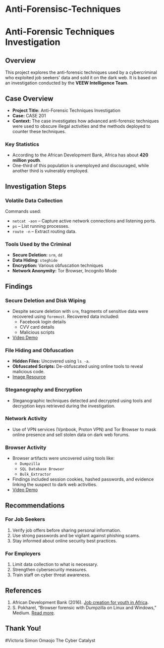 # Anti-Forensisc-Techniques
# Anti-Forensic Techniques Investigation

## Overview
This project explores the anti-forensic techniques used by a cybercriminal who exploited job seekers' data and sold it on the dark web. It is based on an investigation conducted by the **VEEW Intelligence Team**.



## Case Overview
- **Project Title:** Anti-Forensic Techniques Investigation
- **Case:** CASE 201
- **Context:** The case investigates how advanced anti-forensic techniques were used to obscure illegal activities and the methods deployed to counter these techniques.

### Key Statistics
- According to the African Development Bank, Africa has about **420 million youth**.
- One-third of this population is unemployed and discouraged, while another third is vulnerably employed.



## Investigation Steps

### Volatile Data Collection
Commands used:
- `netcat -aon` – Capture active network connections and listening ports.
- `ps` – List running processes.
- `route -n` – Extract routing data.

### Tools Used by the Criminal
- **Secure Deletion:** `srm`, `dd`
- **Data Hiding:** `steghide`
- **Encryption:** Various obfuscation techniques
- **Network Anonymity:** Tor Browser, Incognito Mode



## Findings

### Secure Deletion and Disk Wiping
- Despite secure deletion with `srm`, fragments of sensitive data were recovered using `foremost`. Recovered data included:
  - Facebook login details
  - CVV card details
  - Malicious scripts
- [Video Demo](https://youtu.be/WMrI-AVyQcY?si=hmAEuUtQouLOuLOI)

### File Hiding and Obfuscation
- **Hidden Files:** Uncovered using `ls -a`.
- **Obfuscated Scripts:** De-obfuscated using online tools to reveal malicious code.
- [Image Resource](https://www.digitalguardian.com/)

### Steganography and Encryption
- Steganographic techniques detected and decrypted using tools and decryption keys retrieved during the investigation.

### Network Activity
- Use of VPN services (Vpnbook, Proton VPN) and Tor Browser to mask online presence and sell stolen data on dark web forums.

### Browser Activity
- Browser artifacts were uncovered using tools like:
  - `Dumpzilla`
  - `SQL Database Browser`
  - `Bulk_Extractor`
- Findings included session cookies, hashed passwords, and evidence linking the suspect to dark web activities.
- [Video Demo](https://drive.google.com/file/d/1R3_Cs6POwUEwV0PJnwIxyoAjofsvZpHD/view?usp=sharing)



## Recommendations

### For Job Seekers
1. Verify job offers before sharing personal information.
2. Use strong passwords and be vigilant against phishing scams.
3. Stay informed about online security best practices.

### For Employers
1. Limit data collection to what is necessary.
2. Strengthen cybersecurity measures.
3. Train staff on cyber threat awareness.



## References
1. African Development Bank (2016). [Job creation for youth in Africa](https://www.afdb.org/fileadmin/uploads/afdb/Images/high_5s/Job_youth_Africa_Job_youth_Africa.pdf).
2. S. Pokharel, “Browser forensic with Dumpzilla on Linux and Windows,” Medium. [Read more](https://medium.com/@shirishpokharel/browser-forensic-with-dumpzilla-on-linux-and-windows-cef805126a1).



## Thank You!
#Victoria Simon Omaojo
The Cyber Catalyst
